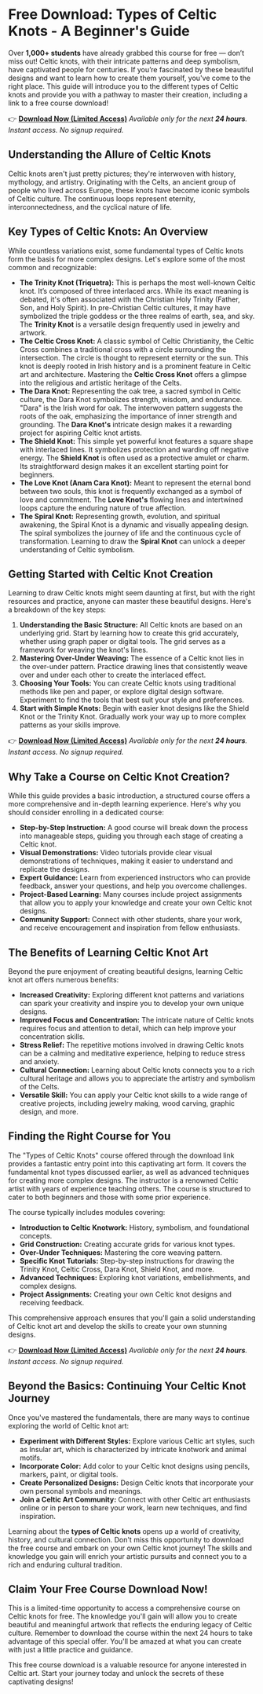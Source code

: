# Free Download: Types of Celtic Knots - A Beginner's Guide

Over **1,000+ students** have already grabbed this course for free — don’t miss out!
Celtic knots, with their intricate patterns and deep symbolism, have captivated people for centuries. If you’re fascinated by these beautiful designs and want to learn how to create them yourself, you've come to the right place. This guide will introduce you to the different types of Celtic knots and provide you with a pathway to master their creation, including a link to a free course download!

👉 [**Download Now (Limited Access)**](https://udemywork.com/types-of-celtic-knots)
_Available only for the next **24 hours**. Instant access. No signup required._

## Understanding the Allure of Celtic Knots

Celtic knots aren't just pretty pictures; they're interwoven with history, mythology, and artistry. Originating with the Celts, an ancient group of people who lived across Europe, these knots have become iconic symbols of Celtic culture. The continuous loops represent eternity, interconnectedness, and the cyclical nature of life.

## Key Types of Celtic Knots: An Overview

While countless variations exist, some fundamental types of Celtic knots form the basis for more complex designs. Let's explore some of the most common and recognizable:

*   **The Trinity Knot (Triquetra):** This is perhaps the most well-known Celtic knot.  It’s composed of three interlaced arcs. While its exact meaning is debated, it's often associated with the Christian Holy Trinity (Father, Son, and Holy Spirit). In pre-Christian Celtic cultures, it may have symbolized the triple goddess or the three realms of earth, sea, and sky. The **Trinity Knot** is a versatile design frequently used in jewelry and artwork.
*   **The Celtic Cross Knot:** A classic symbol of Celtic Christianity, the Celtic Cross combines a traditional cross with a circle surrounding the intersection. The circle is thought to represent eternity or the sun. This knot is deeply rooted in Irish history and is a prominent feature in Celtic art and architecture. Mastering the **Celtic Cross Knot** offers a glimpse into the religious and artistic heritage of the Celts.
*   **The Dara Knot:** Representing the oak tree, a sacred symbol in Celtic culture, the Dara Knot symbolizes strength, wisdom, and endurance. "Dara" is the Irish word for oak. The interwoven pattern suggests the roots of the oak, emphasizing the importance of inner strength and grounding. The **Dara Knot's** intricate design makes it a rewarding project for aspiring Celtic knot artists.
*   **The Shield Knot:** This simple yet powerful knot features a square shape with interlaced lines. It symbolizes protection and warding off negative energy. The **Shield Knot** is often used as a protective amulet or charm. Its straightforward design makes it an excellent starting point for beginners.
*   **The Love Knot (Anam Cara Knot):** Meant to represent the eternal bond between two souls, this knot is frequently exchanged as a symbol of love and commitment. The **Love Knot's** flowing lines and intertwined loops capture the enduring nature of true affection.
*   **The Spiral Knot:** Representing growth, evolution, and spiritual awakening, the Spiral Knot is a dynamic and visually appealing design. The spiral symbolizes the journey of life and the continuous cycle of transformation. Learning to draw the **Spiral Knot** can unlock a deeper understanding of Celtic symbolism.

## Getting Started with Celtic Knot Creation

Learning to draw Celtic knots might seem daunting at first, but with the right resources and practice, anyone can master these beautiful designs. Here's a breakdown of the key steps:

1.  **Understanding the Basic Structure:** All Celtic knots are based on an underlying grid. Start by learning how to create this grid accurately, whether using graph paper or digital tools. The grid serves as a framework for weaving the knot's lines.
2.  **Mastering Over-Under Weaving:** The essence of a Celtic knot lies in the over-under pattern. Practice drawing lines that consistently weave over and under each other to create the interlaced effect.
3.  **Choosing Your Tools:** You can create Celtic knots using traditional methods like pen and paper, or explore digital design software. Experiment to find the tools that best suit your style and preferences.
4.  **Start with Simple Knots:** Begin with easier knot designs like the Shield Knot or the Trinity Knot. Gradually work your way up to more complex patterns as your skills improve.

👉 [**Download Now (Limited Access)**](https://udemywork.com/types-of-celtic-knots)
_Available only for the next **24 hours**. Instant access. No signup required._

## Why Take a Course on Celtic Knot Creation?

While this guide provides a basic introduction, a structured course offers a more comprehensive and in-depth learning experience. Here's why you should consider enrolling in a dedicated course:

*   **Step-by-Step Instruction:** A good course will break down the process into manageable steps, guiding you through each stage of creating a Celtic knot.
*   **Visual Demonstrations:** Video tutorials provide clear visual demonstrations of techniques, making it easier to understand and replicate the designs.
*   **Expert Guidance:** Learn from experienced instructors who can provide feedback, answer your questions, and help you overcome challenges.
*   **Project-Based Learning:** Many courses include project assignments that allow you to apply your knowledge and create your own Celtic knot designs.
*   **Community Support:** Connect with other students, share your work, and receive encouragement and inspiration from fellow enthusiasts.

## The Benefits of Learning Celtic Knot Art

Beyond the pure enjoyment of creating beautiful designs, learning Celtic knot art offers numerous benefits:

*   **Increased Creativity:** Exploring different knot patterns and variations can spark your creativity and inspire you to develop your own unique designs.
*   **Improved Focus and Concentration:** The intricate nature of Celtic knots requires focus and attention to detail, which can help improve your concentration skills.
*   **Stress Relief:** The repetitive motions involved in drawing Celtic knots can be a calming and meditative experience, helping to reduce stress and anxiety.
*   **Cultural Connection:** Learning about Celtic knots connects you to a rich cultural heritage and allows you to appreciate the artistry and symbolism of the Celts.
*   **Versatile Skill:** You can apply your Celtic knot skills to a wide range of creative projects, including jewelry making, wood carving, graphic design, and more.

## Finding the Right Course for You

The "Types of Celtic Knots" course offered through the download link provides a fantastic entry point into this captivating art form. It covers the fundamental knot types discussed earlier, as well as advanced techniques for creating more complex designs. The instructor is a renowned Celtic artist with years of experience teaching others. The course is structured to cater to both beginners and those with some prior experience.

The course typically includes modules covering:

*   **Introduction to Celtic Knotwork:** History, symbolism, and foundational concepts.
*   **Grid Construction:** Creating accurate grids for various knot types.
*   **Over-Under Techniques:** Mastering the core weaving pattern.
*   **Specific Knot Tutorials:** Step-by-step instructions for drawing the Trinity Knot, Celtic Cross, Dara Knot, Shield Knot, and more.
*   **Advanced Techniques:** Exploring knot variations, embellishments, and complex designs.
*   **Project Assignments:** Creating your own Celtic knot designs and receiving feedback.

This comprehensive approach ensures that you'll gain a solid understanding of Celtic knot art and develop the skills to create your own stunning designs.

👉 [**Download Now (Limited Access)**](https://udemywork.com/types-of-celtic-knots)
_Available only for the next **24 hours**. Instant access. No signup required._

## Beyond the Basics: Continuing Your Celtic Knot Journey

Once you've mastered the fundamentals, there are many ways to continue exploring the world of Celtic knot art:

*   **Experiment with Different Styles:** Explore various Celtic art styles, such as Insular art, which is characterized by intricate knotwork and animal motifs.
*   **Incorporate Color:** Add color to your Celtic knot designs using pencils, markers, paint, or digital tools.
*   **Create Personalized Designs:** Design Celtic knots that incorporate your own personal symbols and meanings.
*   **Join a Celtic Art Community:** Connect with other Celtic art enthusiasts online or in person to share your work, learn new techniques, and find inspiration.

Learning about the **types of Celtic knots** opens up a world of creativity, history, and cultural connection. Don't miss this opportunity to download the free course and embark on your own Celtic knot journey! The skills and knowledge you gain will enrich your artistic pursuits and connect you to a rich and enduring cultural tradition.

## Claim Your Free Course Download Now!

This is a limited-time opportunity to access a comprehensive course on Celtic knots for free. The knowledge you'll gain will allow you to create beautiful and meaningful artwork that reflects the enduring legacy of Celtic culture. Remember to download the course within the next 24 hours to take advantage of this special offer. You'll be amazed at what you can create with just a little practice and guidance.

This free course download is a valuable resource for anyone interested in Celtic art. Start your journey today and unlock the secrets of these captivating designs!
